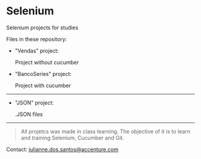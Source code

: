 # Selenium
Selenium projects for studies

Files in these repository:
 - "Vendas" project: 
 
      Project without cucumber
 - "BancoSeries" project:
 
      Project with cucumber
 ----------------------------------
 - "JSON" project:
      
      .JSON files

----------------------------------
> All projetcs was made in class learning.
> The objective of it is to learn and training Selenium, Cucumber and Git. 

Contact: julianne.dos.santos@accenture.com
